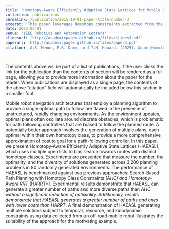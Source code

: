 ```yaml
---
title: "Homotopy-Aware Efficiently Adaptive State Lattices for Mobile Robot Motion Planning in Cluttered Environments"
collection: publications
permalink: /publication/2015-10-01-paper-title-number-3
excerpt: 'This paper leverages homotopy constraints extracted from the surrounding environment in order to provide motion plans that ease the burden of path-following controllers for mobile robot navigation'
date: 2025-02-01
venue: 'IEEE Robotics and Automation Letters'
slidesurl: 'http://academicpages.github.io/files/slides3.pdf'
paperurl: 'http://academicpages.github.io/files/paper3.pdf'
citation: 'A.S. Menon, E.R. Damm, and T.M. Howard. (2025). &quot;Homotopy-Aware Efficiently Adaptive State Lattices for Mobile Robot Motion Planning in Cluttered Environments.&quot; <i>IEEE Robotics and Automation Letters</i>. vol 10, no 2, pp 947-954.'

---
```


The contents above will be part of a list of publications, if the user clicks the link for the publication than the contents of section will be rendered as a full page, allowing you to provide more information about the paper for the reader. When publications are displayed as a single page, the contents of the above "citation" field will automatically be included below this section in a smaller font.

Mobile robot navigation architectures that employ a planning algorithm to provide a single optimal path to follow are flawed in the presence of unstructured, rapidly changing environments. As the environment updates, optimal plans often oscillate around discrete obstacles, which is problematic for path following controllers that are biased to follow the planned route. A potentially better approach involves the generation of multiple plans, each optimal within their own homotopy class, to provide a more comprehensive approximation of cost to goal for a path-following controller. In this paper, we present Homotopy-Aware Efficiently Adaptive State Lattices (HAEASL), which uses multiple open lists to bias search towards routes with distinct homotopy classes. Experiments are presented that measure the number, the optimality, and the diversity of solutions generated across 3,200 planning problems in 80 randomly generated environments. The performance of HAEASL is benchmarked against two previous approaches: Search-Based Path Planning with Homotopy Class Constraints (A*HC) and Homotopy-Aware RRT* (HARRT*). Experimental results demonstrate that HAEASL can generate a greater number of paths and more diverse paths than A*HC without a significant reduction of optimality. Additionally, results demonstrate that HAEASL generates a greater number of paths and ones with lower costs than HARRT*. A final demonstration of HAEASL generating multiple solutions subject to temporal, resource, and kinodynamic constraints using data collected from an off-road mobile robot illustrates the suitability of the approach for the motivating example.
